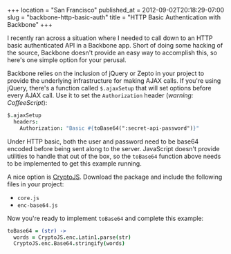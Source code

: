 +++
location = "San Francisco"
published_at = 2012-09-02T20:18:29-07:00
slug = "backbone-http-basic-auth"
title = "HTTP Basic Authentication with Backbone"
+++

I recently ran across a situation where I needed to call down to an HTTP basic authenticated API in a Backbone app. Short of doing some hacking of the source, Backbone doesn't provide an easy way to accomplish this, so here's one simple option for your perusal.

Backbone relies on the inclusion of jQuery or Zepto in your project to provide the underlying infrastructure for making AJAX calls. If you're using jQuery, there's a function called `$.ajaxSetup` that will set options before every AJAX call. Use it to set the `Authorization` header (_warning: CoffeeScript_):

``` coffee
$.ajaxSetup
  headers:
    Authorization: "Basic #{toBase64(":secret-api-password")}"
```

Under HTTP basic, both the user and password need to be base64 encoded before being sent along to the server. JavaScript doesn't provide utilities to handle that out of the box, so the `toBase64` function above needs to be implemented to get this example running.

A nice option is [CryptoJS](http://code.google.com/p/crypto-js/). Download the package and include the following files in your project:

* `core.js`
* `enc-base64.js`

Now you're ready to implement `toBase64` and complete this example:

``` coffee
toBase64 = (str) ->
  words = CryptoJS.enc.Latin1.parse(str)
  CryptoJS.enc.Base64.stringify(words)
```

